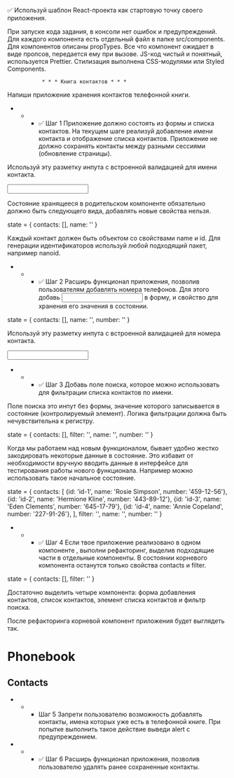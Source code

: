 ✅ Используй шаблон React-проекта как стартовую точку своего приложения.

При запуске кода задания, в консоли нет ошибок и предупреждений. Для каждого
компонента есть отдельный файл в папке src/components. Для компонентов описаны
propTypes. Все что компонент ожидает в виде пропсов, передается ему при вызове.
JS-код чистый и понятный, используется Prettier. Стилизация выполнена
CSS-модулями или Styled Components.

               * * * Книга контактов * * *

Напиши приложение хранения контактов телефонной книги.

- - - ✅ Шаг 1 Приложение должно состоять из формы и списка контактов. На
      текущем шаге реализуй добавление имени контакта и отображение списка
      контактов. Приложение не должно сохранять контакты между разными сессиями
      (обновление страницы).

Используй эту разметку инпута с встроенной валидацией для имени контакта.

<input
  type="text"
  name="name"
  pattern="^[a-zA-Zа-яА-Я]+(([' -][a-zA-Zа-яА-Я ])?[a-zA-Zа-яА-Я]*)*$"
  title="Name may contain only letters, apostrophe, dash and spaces. For example Adrian, Jacob Mercer, Charles de Batz de Castelmore d'Artagnan"
  required
/>

Состояние хранящееся в родительском компоненте <App> обязательно должно быть
следующего вида, добавлять новые свойства нельзя.

state = { contacts: [], name: '' }

Каждый контакт должен быть объектом со свойствами name и id. Для генерации
идентификаторов используй любой подходящий пакет, например nanoid.

- - - ✅ Шаг 2 Расширь функционал приложения, позволив пользователям добавлять
      номера телефонов. Для этого добавь <input type="tel"> в форму, и свойство
      для хранения его значения в состоянии.

state = { contacts: [], name: '', number: '' }

Используй эту разметку инпута с встроенной валидацией для номера контакта.

<input
  type="tel"
  name="number"
  pattern="\+?\d{1,4}?[-.\s]?\(?\d{1,3}?\)?[-.\s]?\d{1,4}[-.\s]?\d{1,4}[-.\s]?\d{1,9}"
  title="Phone number must be digits and can contain spaces, dashes, parentheses and can start with +"
  required
/>

- - - ✅ Шаг 3 Добавь поле поиска, которое можно использовать для фильтрации
      списка контактов по имени.

Поле поиска это инпут без формы, значение которого записывается в состояние
(контролируемый элемент). Логика фильтрации должна быть нечувствительна к
регистру.

state = { contacts: [], filter: '', name: '', number: '' }

Когда мы работаем над новым функционалом, бывает удобно жестко закодировать
некоторые данные в состояние. Это избавит от необходимости вручную вводить
данные в интерфейсе для тестирования работы нового функционала. Например можно
использовать такое начальное состояние.

state = { contacts: [ {id: 'id-1', name: 'Rosie Simpson', number: '459-12-56'},
{id: 'id-2', name: 'Hermione Kline', number: '443-89-12'}, {id: 'id-3', name:
'Eden Clements', number: '645-17-79'}, {id: 'id-4', name: 'Annie Copeland',
number: '227-91-26'}, ], filter: '', name: '', number: '' }

- - - ✅ Шаг 4 Если твое приложение реализовано в одном компоненте <App>,
      выполни рефакторинг, выделив подходящие части в отдельные компоненты. В
      состоянии корневого компонента <App> останутся только свойства contacts и
      filter.

state = { contacts: [], filter: '' }

Достаточно выделить четыре компонента: форма добавления контактов, список
контактов, элемент списка контактов и фильтр поиска.

После рефакторинга корневой компонент приложения будет выглядеть так.

<div>
  <h1>Phonebook</h1>
  <ContactForm ... />

  <h2>Contacts</h2>
  <Filter ... />
  <ContactList ... />
</div>

- - - Шаг 5 Запрети пользователю возможность добавлять контакты, имена которых
      уже есть в телефонной книге. При попытке выполнить такое действие выведи
      alert с предупреждением.

- - - ✅ Шаг 6 Расширь функционал приложения, позволив пользователю удалять
      ранее сохраненные контакты.
